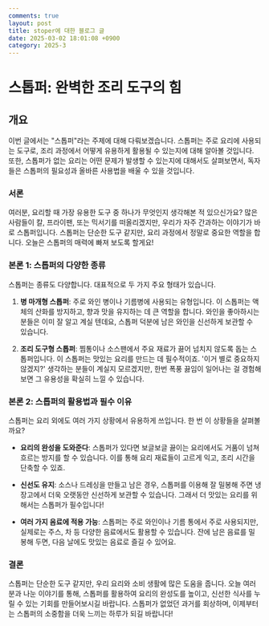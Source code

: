 ```yaml
---
comments: true
layout: post
title: stoper에 대한 블로그 글
date: 2025-03-02 18:01:08 +0900
category: 2025-3
---
```


# 스톱퍼: 완벽한 조리 도구의 힘

## 개요
이번 글에서는 "스톱퍼"라는 주제에 대해 다뤄보겠습니다. 스톱퍼는 주로 요리에 사용되는 도구로, 조리 과정에서 어떻게 유용하게 활용될 수 있는지에 대해 알아볼 것입니다. 또한, 스톱퍼가 없는 요리는 어떤 문제가 발생할 수 있는지에 대해서도 살펴보면서, 독자들은 스톱퍼의 필요성과 올바른 사용법을 배울 수 있을 것입니다.

### 서론
여러분, 요리할 때 가장 유용한 도구 중 하나가 무엇인지 생각해본 적 있으신가요? 많은 사람들이 칼, 프라이팬, 또는 믹서기를 떠올리겠지만, 우리가 자주 간과하는 이야기가 바로 스톱퍼입니다. 스톱퍼는 단순한 도구 같지만, 요리 과정에서 정말로 중요한 역할을 합니다. 오늘은 스톱퍼의 매력에 빠져 보도록 할게요!

### 본론 1: 스톱퍼의 다양한 종류
스톱퍼는 종류도 다양합니다. 대표적으로 두 가지 주요 형태가 있습니다.

1. **병 마개형 스톱퍼**: 주로 와인 병이나 기름병에 사용되는 유형입니다. 이 스톱퍼는 액체의 산화를 방지하고, 향과 맛을 유지하는 데 큰 역할을 합니다. 와인을 좋아하시는 분들은 이미 잘 알고 계실 텐데요, 스톱퍼 덕분에 남은 와인을 신선하게 보관할 수 있습니다.

2. **조리 도구형 스톱퍼**: 찜통이나 소스팬에서 주요 재료가 끓어 넘치지 않도록 돕는 스톱퍼입니다. 이 스톱퍼는 맛있는 요리를 만드는 데 필수적이죠. '이거 별로 중요하지 않겠지?' 생각하는 분들이 계실지 모르겠지만, 한번 폭풍 끓임이 일어나는 걸 경험해보면 그 유용성을 확실히 느낄 수 있습니다.

### 본론 2: 스톱퍼의 활용법과 필수 이유
스톱퍼는 요리 외에도 여러 가지 상황에서 유용하게 쓰입니다. 한 번 이 상황들을 살펴볼까요?

- **요리의 완성을 도와준다**: 스톱퍼가 있다면 보글보글 끓이는 요리에서도 거품이 넘쳐 흐르는 방지를 할 수 있습니다. 이를 통해 요리 재료들이 고르게 익고, 조리 시간을 단축할 수 있죠.

- **신선도 유지**: 소스나 드레싱을 만들고 남은 경우, 스톱퍼를 이용해 잘 밀봉해 주면 냉장고에서 더욱 오랫동안 신선하게 보관할 수 있습니다. 그래서 더 맛있는 요리를 위해서는 스톱퍼가 필수입니다!

- **여러 가지 음료에 적용 가능**: 스톱퍼는 주로 와인이나 기름 통에서 주로 사용되지만, 실제로는 주스, 차 등 다양한 음료에서도 활용할 수 있습니다. 잔에 남은 음료를 밀봉해 두면, 다음 날에도 맛있는 음료로 즐길 수 있어요.

### 결론
스톱퍼는 단순한 도구 같지만, 우리 요리와 소비 생활에 많은 도움을 줍니다. 오늘 여러분과 나눈 이야기를 통해, 스톱퍼를 활용하여 요리의 완성도를 높이고, 신선한 식사를 누릴 수 있는 기회를 만들어보시길 바랍니다. 스톱퍼가 없었던 과거를 회상하며, 이제부터는 스톱퍼의 소중함을 더욱 느끼는 하루가 되길 바랍니다!